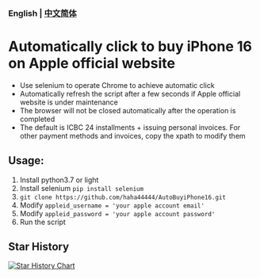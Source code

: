 ### English | [中文简体](./README_zh-cn.md)
# Automatically click to buy iPhone 16 on Apple official website
* Use selenium to operate Chrome to achieve automatic click
* Automatically refresh the script after a few seconds if Apple official website is under maintenance
* The browser will not be closed automatically after the operation is completed
* The default is ICBC 24 installments + issuing personal invoices. For other payment methods and invoices, copy the xpath to modify them

## Usage:
1. Install python3.7 or light
2. Install selenium `pip install selenium`
3. `git clone https://github.com/haha44444/AutoBuyiPhone16.git`
4. Modify `appleid_username = 'your apple account email'`
5. Modify `appleid_password = 'your apple account password'`
6. Run the script

## Star History

[![Star History Chart](https://api.star-history.com/svg?repos=haha44444/convertVirtualDisks&type=Date)](https://star-history.com/#haha44444/convertVirtualDisks&Date)
